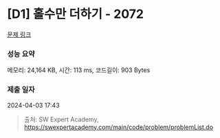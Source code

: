 # [D1] 홀수만 더하기 - 2072 

[문제 링크](https://swexpertacademy.com/main/code/problem/problemDetail.do?contestProbId=AV5QSEhaA5sDFAUq) 

### 성능 요약

메모리: 24,164 KB, 시간: 113 ms, 코드길이: 903 Bytes

### 제출 일자

2024-04-03 17:43



> 출처: SW Expert Academy, https://swexpertacademy.com/main/code/problem/problemList.do